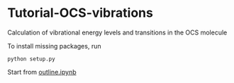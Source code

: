 # Tutorial-OCS-vibrations
Calculation of vibrational energy levels and transitions in the OCS molecule

To install missing packages, run
```
python setup.py
```

Start from [outline.ipynb](outline.ipynb)
